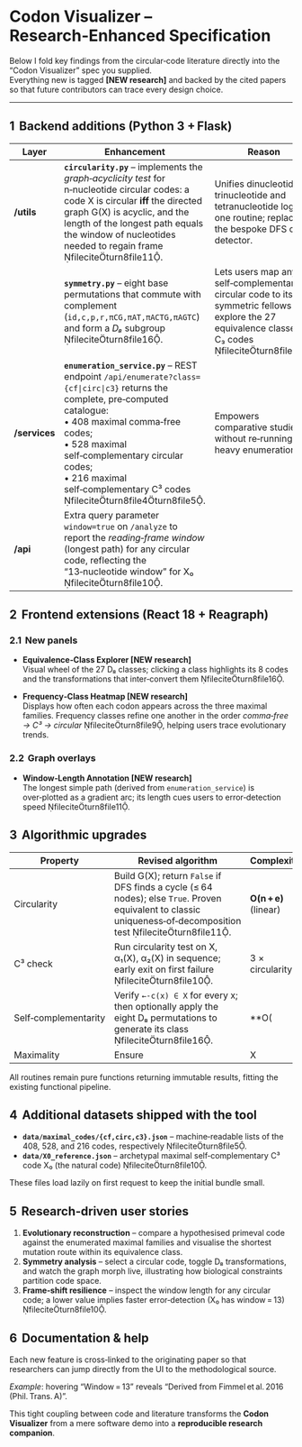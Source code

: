 
# Codon Visualizer – Research‑Enhanced Specification

Below I fold key findings from the circular‑code literature directly into the “Codon Visualizer” spec you supplied.  
Everything new is tagged **[NEW research]** and backed by the cited papers so that future contributors can trace every design choice.

---

## 1  Backend additions (Python 3 + Flask)

| Layer | Enhancement | Reason |
|-------|-------------|--------|
| **/utils** | **`circularity.py`** – implements the *graph‑acyclicity test* for n‑nucleotide circular codes: a code X is circular **iff** the directed graph G(X) is acyclic, and the length of the longest path equals the window of nucleotides needed to regain frame fileciteturn8file11. | Unifies dinucleotide, trinucleotide and tetranucleotide logic in one routine; replaces the bespoke DFS cycle detector. |
| | **`symmetry.py`** – eight base permutations that commute with complement (`id,c,p,r,πCG,πAT,πACTG,πAGTC`) and form a *D₈* subgroup fileciteturn8file16. | Lets users map any self‑complementary circular code to its 7 symmetric fellows and explore the 27 equivalence classes of C₃ codes fileciteturn8file13. |
| **/services** | **`enumeration_service.py`** – REST endpoint `/api/enumerate?class={cf\|circ\|c3}` returns the complete, pre‑computed catalogue:<br>• 408 maximal comma‑free codes;<br>• 528 maximal self‑complementary circular codes;<br>• 216 maximal self‑complementary C³ codes fileciteturn8file4turn8file5. | Empowers comparative studies without re‑running heavy enumerations. |
| **/api** | Extra query parameter `window=true` on `/analyze` to report the *reading‑frame window* (longest path) for any circular code, reflecting the “13‑nucleotide window” for X₀ fileciteturn8file10. |

## 2  Frontend extensions (React 18 + Reagraph)

### 2.1  New panels

* **Equivalence‑Class Explorer [NEW research]**  
  Visual wheel of the 27 D₈ classes; clicking a class highlights its 8 codes and the transformations that inter‑convert them fileciteturn8file16.

* **Frequency‑Class Heatmap [NEW research]**  
  Displays how often each codon appears across the three maximal families. Frequency classes refine one another in the order *comma‑free → C³ → circular* fileciteturn8file9, helping users trace evolutionary trends.

### 2.2  Graph overlays

* **Window‑Length Annotation [NEW research]**  
  The longest simple path (derived from `enumeration_service`) is over‑plotted as a gradient arc; its length cues users to error‑detection speed fileciteturn8file11.

## 3  Algorithmic upgrades

| Property | Revised algorithm | Complexity |
|----------|-------------------|------------|
| Circularity | Build G(X); return `False` if DFS finds a cycle (≤ 64 nodes); else `True`. Proven equivalent to classic uniqueness‑of‑decomposition test fileciteturn8file11. | **O(n + e)** (linear) |
| C³ check | Run circularity test on X, α₁(X), α₂(X) in sequence; early exit on first failure fileciteturn8file10. | 3 × circularity |
| Self‑complementarity | Verify `←‑c(x) ∈ X` for every x; then optionally apply the eight D₈ permutations to generate its class fileciteturn8file16. | **O(|X|)** |
| Maximality | Ensure |X| = 20 and no two codons lie in the same cyclic‑permutation class fileciteturn8file3. | **O(|X|)** |

All routines remain pure functions returning immutable results, fitting the existing functional pipeline.

## 4  Additional datasets shipped with the tool

* **`data/maximal_codes/{cf,circ,c3}.json`** – machine‑readable lists of the 408, 528, and 216 codes, respectively fileciteturn8file5.  
* **`data/X0_reference.json`** – archetypal maximal self‑complementary C³ code X₀ (the natural code) fileciteturn8file10.

These files load lazily on first request to keep the initial bundle small.

## 5  Research‑driven user stories

1. **Evolutionary reconstruction** – compare a hypothesised primeval code against the enumerated maximal families and visualise the shortest mutation route within its equivalence class.  
2. **Symmetry analysis** – select a circular code, toggle D₈ transformations, and watch the graph morph live, illustrating how biological constraints partition code space.  
3. **Frame‑shift resilience** – inspect the window length for any circular code; a lower value implies faster error‑detection (X₀ has window = 13) fileciteturn8file10.  

## 6  Documentation & help

Each new feature is cross‑linked to the originating paper so that researchers can jump directly from the UI to the methodological source.

*Example*: hovering “Window = 13” reveals “Derived from Fimmel et al. 2016 (Phil. Trans. A)”.  

This tight coupling between code and literature transforms the **Codon Visualizer** from a mere software demo into a **reproducible research companion**.
